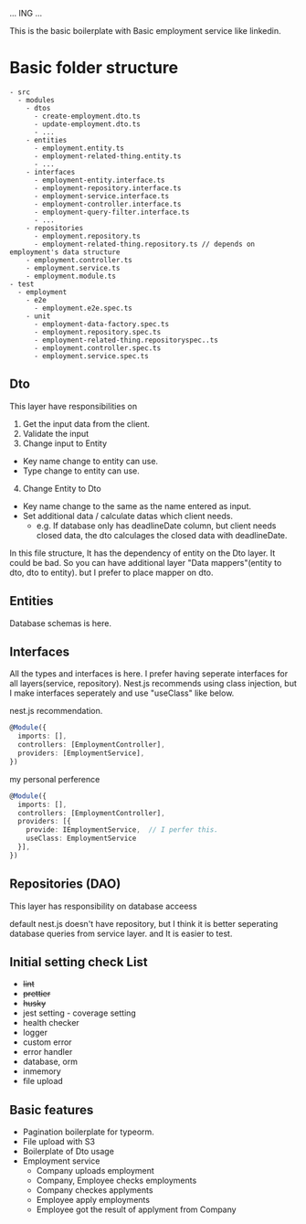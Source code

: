 ... ING ...

This is the basic boilerplate with Basic employment service like linkedin.

# Basic folder structure
```
- src
  - modules
    - dtos
      - create-employment.dto.ts
      - update-employment.dto.ts
      - ...
    - entities
      - employment.entity.ts
      - employment-related-thing.entity.ts
      - ...
    - interfaces
      - employment-entity.interface.ts
      - employment-repository.interface.ts
      - employment-service.interface.ts
      - employment-controller.interface.ts
      - employment-query-filter.interface.ts
      - ...
    - repositories
      - employment.repository.ts
      - employment-related-thing.repository.ts // depends on employment's data structure
    - employment.controller.ts
    - employment.service.ts
    - employment.module.ts
- test
  - employment
    - e2e
      - employment.e2e.spec.ts
    - unit
      - employment-data-factory.spec.ts
      - employment.repository.spec.ts
      - employment-related-thing.repositoryspec..ts
      - employment.controller.spec.ts
      - employment.service.spec.ts
```

## Dto
This layer have responsibilities on
1. Get the input data from the client.
2. Validate the input
3. Change input to Entity
- Key name change to entity can use.
- Type change to entity can use.
4. Change Entity to Dto
- Key name change to the same as the name entered as input.
- Set additional data / calculate datas which client needs.
  - e.g. If database only has deadlineDate column, but client needs closed data, the dto calculages the closed data with deadlineDate.

In this file structure, It has the dependency of entity on the Dto layer. It could be bad. So you can have additional layer "Data mappers"(entity to dto, dto to entity). but I prefer to place mapper on dto.

## Entities
Database schemas is here.

## Interfaces
All the types and interfaces is here.
I prefer having seperate interfaces for all layers(service, repository). Nest.js recommends using class injection, but I make interfaces seperately and use "useClass" like below.

nest.js recommendation.
```ts
@Module({
  imports: [],
  controllers: [EmploymentController],
  providers: [EmploymentService],
})
```

my personal perference
```ts
@Module({
  imports: [],
  controllers: [EmploymentController],
  providers: [{
    provide: IEmploymentService,  // I perfer this.
    useClass: EmploymentService
  }],
})
```

## Repositories (DAO)
This layer has responsibility on database acceess

default nest.js doesn't have repository, but I think it is better seperating database queries from service layer. and It is easier to test.

## Initial setting check List
- ~~lint~~
- ~~prettier~~
- ~~husky~~
- jest setting - coverage setting
- health checker
- logger
- custom error
- error handler
- database, orm
- inmemory
- file upload

## Basic features
- Pagination boilerplate for typeorm.
- File upload with S3
- Boilerplate of Dto usage
- Employment service
  - Company uploads employment
  - Company, Employee checks employments
  - Company checkes applyments
  - Employee apply employments
  - Employee got the result of applyment from Company